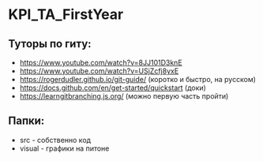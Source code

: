 # KPI_TA_FirstYear

## Туторы по гиту:
- https://www.youtube.com/watch?v=8JJ101D3knE
- https://www.youtube.com/watch?v=USjZcfj8yxE
- https://rogerdudler.github.io/git-guide/ (коротко и быстро, на русском)
- https://docs.github.com/en/get-started/quickstart (доки)
- https://learngitbranching.js.org/ (можно первую часть пройти)
## Папки:
 - src - собственно код
 - visual - графики на питоне
